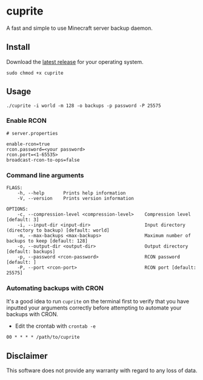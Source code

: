 # cuprite

A fast and simple to use Minecraft server backup daemon.

## Install

Download the [latest release]() for your operating system.

```shell
sudo chmod +x cuprite
```

## Usage

```shell
./cuprite -i world -m 128 -o backups -p password -P 25575
```

### Enable RCON

```
# server.properties

enable-rcon=true
rcon.password=<your password>
rcon.port=<1-65535>
broadcast-rcon-to-ops=false
```

### Command line arguments

```
FLAGS:
    -h, --help       Prints help information
    -V, --version    Prints version information

OPTIONS:
    -c, --compression-level <compression-level>    Compression level [default: 3]
    -i, --input-dir <input-dir>                    Input directory (directory to backup) [default: world]
    -m, --max-backups <max-backups>                Maximum number of backups to keep [default: 128]
    -o, --output-dir <output-dir>                  Output directory [default: backups]
    -p, --password <rcon-password>                 RCON password [default: ]
    -P, --port <rcon-port>                         RCON port [default: 25575]
```

### Automating backups with CRON

It's a good idea to run `cuprite` on the terminal first to verify that you have inputted your arguments correctly before attempting to automate your backups with CRON.

- Edit the crontab with `crontab -e`

```
00 * * * * /path/to/cuprite
```

## Disclaimer

This software does not provide any warranty with regard to any loss of data.
